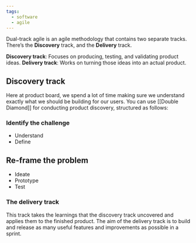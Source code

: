 ```yaml
---
tags:
  - software
  - agile
---
```

Dual-track agile is an agile methodology that contains two separate tracks. There’s the **Discovery** track, and the **Delivery** track.

**Discovery track**: Focuses on producing, testing, and validating product ideas.
**Delivery track**: Works on turning those ideas into an actual product. 

## Discovery track
Here at product board, we spend a lot of time making sure we understand exactly what we should be building for our users. You can use [[Double Diamond]] for conducting product discovery, structured as follows:

### Identify the challenge
- Understand
- Define
## Re-frame the problem
- Ideate
- Prototype
- Test
### The delivery track
This track takes the learnings that the discovery track uncovered and applies them to the finished product. The aim of the delivery track is to build and release as many useful features and improvements as possible in a sprint.